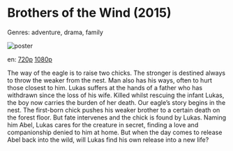 # Brothers of the Wind (2015)

Genres: adventure, drama, family

![poster](http://image.tmdb.org/t/p/w500/9n1cAcX1gUSP0mEkEMKptlerZdr.jpg)

en:
  [720p](magnet:?xt=urn:btih:676A8B052382B8D8AF8FEAEC9D373C983CFB253C&tr=udp://glotorrents.pw:6969/announce&tr=udp://tracker.opentrackr.org:1337/announce&tr=udp://torrent.gresille.org:80/announce&tr=udp://tracker.openbittorrent.com:80&tr=udp://tracker.coppersurfer.tk:6969&tr=udp://tracker.leechers-paradise.org:6969&tr=udp://p4p.arenabg.ch:1337&tr=udp://tracker.internetwarriors.net:1337)
  [1080p](magnet:?xt=urn:btih:3FC50141C51DC74B149BCFBF4EC14EBA98746D93&tr=udp://glotorrents.pw:6969/announce&tr=udp://tracker.opentrackr.org:1337/announce&tr=udp://torrent.gresille.org:80/announce&tr=udp://tracker.openbittorrent.com:80&tr=udp://tracker.coppersurfer.tk:6969&tr=udp://tracker.leechers-paradise.org:6969&tr=udp://p4p.arenabg.ch:1337&tr=udp://tracker.internetwarriors.net:1337)
  


The way of the eagle is to raise two chicks. The stronger is destined always to throw the weaker from the nest. Man also has his ways, often to hurt those closest to him.  Lukas suffers at the hands of a father who has withdrawn since the loss of his wife. Killed whilst rescuing the infant Lukas, the boy now carries the burden of her death.  Our eagle’s story begins in the nest. The first-born chick pushes his weaker brother to a certain death on the forest floor. But fate intervenes and the chick is found by Lukas. Naming him Abel, Lukas cares for the creature in secret, finding a love and companionship denied to him at home. But when the day comes to release Abel back into the wild, will Lukas find his own release into a new life?